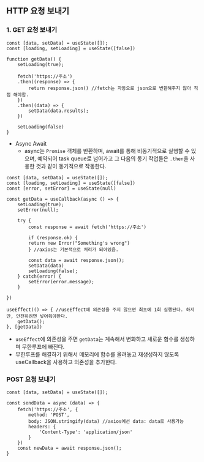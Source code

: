 ## HTTP 요청 보내기



### 1. GET 요청 보내기

```react
const [data, setData] = useState([]);
const [loading, setLoading] = useState([false])

function getData() {
    setLoading(true);
    
    fetch('https://주소')
    .then((response) => {
        return response.json() //fetch는 자동으로 json으로 변환해주지 않아 직접 해야함.
    })
    .then((data) => {
        setData(data.results);
    })
    
    setLoading(false)
}
```



- Async Await
  - async는 `Promise` 객체를 반환하며, await를 통해 비동기적으로 실행할 수 있으며, 예약되어 task queue로 넘어가고 그 다음의 동기 작업들은 `.then`을 사용한 것과 같이 동기적으로 작동한다.

```react
const [data, setData] = useState([]);
const [loading, setLoading] = useState([false])
const [error, setError] = useState(null)

const getData = useCallback(async () => {
    setLoading(true);
    setError(null);
    
    try {
        const response = await fetch('https://주소')
        
        if (response.ok) {
        return new Error("Something's wrong")
    	} //axios는 기본적으로 처리가 되어있음.
        
    	const data = await response.json();
    	setData(data)
    	setLoading(false);
    } catch(error) {
        setError(error.message);
    }
    
})

useEffect(() => { //useEffect에 의존성을 주지 않으면 최초에 1회 실행된다. 하지만, 안전하려면 넣어줘야한다.
    getData();
}, [getData])
```

- `useEffect`에 의존성을 주면 `getData`는 계속해서 변화하고 새로운 함수를 생성하며 무한루프에 빠진다.
- 무한루프를 해결하기 위해서 메모리에 함수를 올려놓고 재생성하지 않도록 useCallback을 사용하고 의존성을 추가한다.



### POST 요청 보내기

```react
const [data, setData] = useState([]);

const sendData = async (data) => {
    fetch('https://주소', {
    	method: 'POST',
        body: JSON.stringify(data) //axios에선 data: data로 사용가능
        headers: {
        	'Content-Type': 'application/json'
    	}
    })
    const newData = await response.json();
}
```

